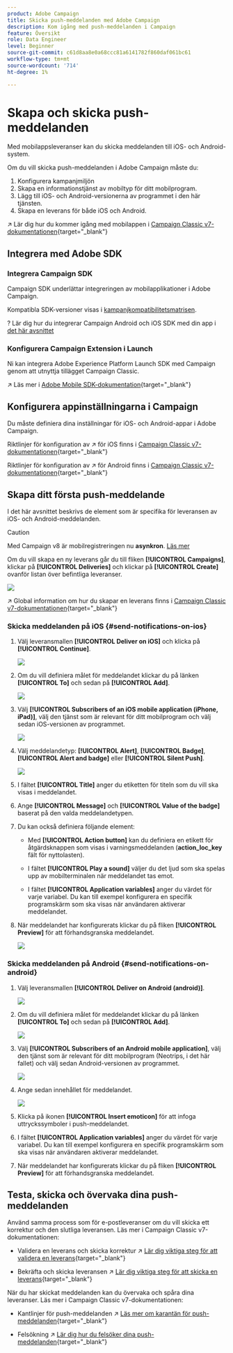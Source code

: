 ```yaml
---
product: Adobe Campaign
title: Skicka push-meddelanden med Adobe Campaign
description: Kom igång med push-meddelanden i Campaign
feature: Översikt
role: Data Engineer
level: Beginner
source-git-commit: c61d8aa8e0a68ccc81a6141782f860daf061bc61
workflow-type: tm+mt
source-wordcount: '714'
ht-degree: 1%

---
```


# Skapa och skicka push-meddelanden

Med mobilappsleveranser kan du skicka meddelanden till iOS- och Android-system.

Om du vill skicka push-meddelanden i Adobe Campaign måste du:

1. Konfigurera kampanjmiljön
1. Skapa en informationstjänst av mobiltyp för ditt mobilprogram.
1. Lägg till iOS- och Android-versionerna av programmet i den här tjänsten.
1. Skapa en leverans för både iOS och Android.

↗️ Lär dig hur du kommer igång med mobilappen i [Campaign Classic v7-dokumentationen](https://experienceleague.adobe.com/docs/campaign-classic/using/sending-messages/sending-push-notifications/about-mobile-app-channel.html){target=&quot;_blank&quot;}

## Integrera med Adobe SDK

### Integrera Campaign SDK

Campaign SDK underlättar integreringen av mobilapplikationer i Adobe Campaign.

Kompatibla SDK-versioner visas i [kampanjkompatibilitetsmatrisen](../start/compatibility-matrix.md#MobileSDK).

? Lär dig hur du integrerar Campaign Android och iOS SDK med din app i [det här avsnittet](../config/push-config.md)

### Konfigurera Campaign Extension i Launch

Ni kan integrera Adobe Experience Platform Launch SDK med Campaign genom att utnyttja tillägget Campaign Classic.

↗️ Läs mer i [Adobe Mobile SDK-dokumentation](https://aep-sdks.gitbook.io/docs/using-mobile-extensions/adobe-campaignclassic){target=&quot;_blank&quot;}

## Konfigurera appinställningarna i Campaign

Du måste definiera dina inställningar för iOS- och Android-appar i Adobe Campaign.

Riktlinjer för konfiguration av ↗️ för iOS finns i [Campaign Classic v7-dokumentationen](https://experienceleague.adobe.com/docs/campaign-classic/using/sending-messages/sending-push-notifications/configure-the-mobile-app/configuring-the-mobile-application.html?lang=en#sending-messages){target=&quot;_blank&quot;}

Riktlinjer för konfiguration av ↗️ för Android finns i [Campaign Classic v7-dokumentationen](https://experienceleague.adobe.com/docs/campaign-classic/using/sending-messages/sending-push-notifications/configure-the-mobile-app/configuring-the-mobile-application-android.html?lang=en#sending-messages){target=&quot;_blank&quot;}

## Skapa ditt första push-meddelande

I det här avsnittet beskrivs de element som är specifika för leveransen av iOS- och Android-meddelanden.

>[!CAUTION]
>
>Med Campaign v8 är mobilregistreringen nu **asynkron**. [Läs mer](../dev/staging.md)

Om du vill skapa en ny leverans går du till fliken **[!UICONTROL Campaigns]**, klickar på **[!UICONTROL Deliveries]** och klickar på **[!UICONTROL Create]** ovanför listan över befintliga leveranser.

![](assets/delivery_step_1.png)

↗️ Global information om hur du skapar en leverans finns i [Campaign Classic v7-dokumentationen](https://experienceleague.adobe.com/docs/campaign-classic/using/sending-messages/key-steps-when-creating-a-delivery/steps-about-delivery-creation-steps.html?lang=en#sending-messages){target=&quot;_blank&quot;}

### Skicka meddelanden på iOS {#send-notifications-on-ios}

1. Välj leveransmallen **[!UICONTROL Deliver on iOS]** och klicka på **[!UICONTROL Continue]**.

   ![](assets/push-template-ios.png)

1. Om du vill definiera målet för meddelandet klickar du på länken **[!UICONTROL To]** och sedan på **[!UICONTROL Add]**.

   ![](assets/push-ios-select-target.png)

1. Välj **[!UICONTROL Subscribers of an iOS mobile application (iPhone, iPad)]**, välj den tjänst som är relevant för ditt mobilprogram och välj sedan iOS-versionen av programmet.

   ![](assets/push-ios-subscribers.png)

1. Välj meddelandetyp: **[!UICONTROL Alert]**, **[!UICONTROL Badge]**, **[!UICONTROL Alert and badge]** eller **[!UICONTROL Silent Push]**.

   ![](assets/push-ios-alert.png)

1. I fältet **[!UICONTROL Title]** anger du etiketten för titeln som du vill ska visas i meddelandet.

1. Ange **[!UICONTROL Message]** och **[!UICONTROL Value of the badge]** baserat på den valda meddelandetypen.

1. Du kan också definiera följande element:

   * Med **[!UICONTROL Action button]** kan du definiera en etikett för åtgärdsknappen som visas i varningsmeddelanden (**action_loc_key** fält för nyttolasten).

   * I fältet **[!UICONTROL Play a sound]** väljer du det ljud som ska spelas upp av mobilterminalen när meddelandet tas emot.

   * I fältet **[!UICONTROL Application variables]** anger du värdet för varje variabel. Du kan till exempel konfigurera en specifik programskärm som ska visas när användaren aktiverar meddelandet.

1. När meddelandet har konfigurerats klickar du på fliken **[!UICONTROL Preview]** för att förhandsgranska meddelandet.

   ![](assets/push-ios-preview.png)


### Skicka meddelanden på Android {#send-notifications-on-android}

1. Välj leveransmallen **[!UICONTROL Deliver on Android (android)]**.

   ![](assets/push-template-android.png)

1. Om du vill definiera målet för meddelandet klickar du på länken **[!UICONTROL To]** och sedan på **[!UICONTROL Add]**.

   ![](assets/push-android-select-target.png)

1. Välj **[!UICONTROL Subscribers of an Android mobile application]**, välj den tjänst som är relevant för ditt mobilprogram (Neotrips, i det här fallet) och välj sedan Android-versionen av programmet.

   ![](assets/push-ios-subscribers.png)

1. Ange sedan innehållet för meddelandet.

   ![](assets/push-android-content.png)

1. Klicka på ikonen **[!UICONTROL Insert emoticon]** för att infoga uttryckssymboler i push-meddelandet.

1. I fältet **[!UICONTROL Application variables]** anger du värdet för varje variabel. Du kan till exempel konfigurera en specifik programskärm som ska visas när användaren aktiverar meddelandet.

1. När meddelandet har konfigurerats klickar du på fliken **[!UICONTROL Preview]** för att förhandsgranska meddelandet.

   <!--![](assets/push-android-preview.png)-->

## Testa, skicka och övervaka dina push-meddelanden

Använd samma process som för e-postleveranser om du vill skicka ett korrektur och den slutliga leveransen. Läs mer i Campaign Classic v7-dokumentationen:

* Validera en leverans och skicka korrektur
↗️ [Lär dig viktiga steg för att validera en leverans](https://experienceleague.adobe.com/docs/campaign-classic/using/sending-messages/key-steps-when-creating-a-delivery/steps-validating-the-delivery.html){target=&quot;_blank&quot;}

* Bekräfta och skicka leveransen
↗️ [Lär dig viktiga steg för att skicka en leverans](https://experienceleague.adobe.com/docs/campaign-classic/using/sending-messages/key-steps-when-creating-a-delivery/steps-sending-the-delivery.html?lang=en){target=&quot;_blank&quot;}

När du har skickat meddelanden kan du övervaka och spåra dina leveranser. Läs mer i Campaign Classic v7-dokumentationen:

* Kantlinjer för push-meddelanden
↗️ [Läs mer om karantän för push-meddelanden](https://experienceleague.adobe.com/docs/campaign-classic/using/sending-messages/monitoring-deliveries/understanding-quarantine-management.html?lang=en#push-notification-quarantines){target=&quot;_blank&quot;}

* Felsökning
↗️ [Lär dig hur du felsöker dina push-meddelanden](https://experienceleague.adobe.com/docs/campaign-classic/using/sending-messages/sending-push-notifications/troubleshooting.html?lang=en){target=&quot;_blank&quot;}